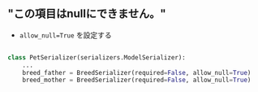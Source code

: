 ## "この項目はnullにできません。"

- `allow_null=True` を設定する

~~~py

class PetSerializer(serializers.ModelSerializer):
    ...
    breed_father = BreedSerializer(required=False, allow_null=True)
    breed_mother = BreedSerializer(required=False, allow_null=True)
~~~    
